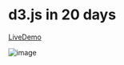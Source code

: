 # d3.js in 20 days
[LiveDemo](http://ecutdavid.github.io/D3In20Days/)

![image](https://cloud.githubusercontent.com/assets/10692276/13463069/7f8808f8-e0c5-11e5-8cde-bb00389b8e02.png)

